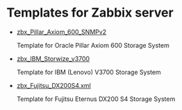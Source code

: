 # Templates for Zabbix server

* [zbx_Pillar_Axiom_600_SNMPv2](https://github.com/nsprng/zabbix/blob/master/templates/zbx_Pillar_Axiom_600_SNMPv2.xml)
  
  Template for Oracle Pillar Axiom 600 Storage System

* [zbx_IBM_Storwize_v3700](https://github.com/nsprng/zabbix/blob/master/templates/zbx_IBM_Storwize_v3700.xml)

  Template for IBM (Lenovo) V3700 Storage System
  
* [zbx_Fujitsu_DX200S4.xml](https://github.com/nsprng/zabbix/blob/master/templates/zbx_Fujitsu_DX200S4.xml)

  Template for Fujitsu Eternus DX200 S4 Storage System
  
